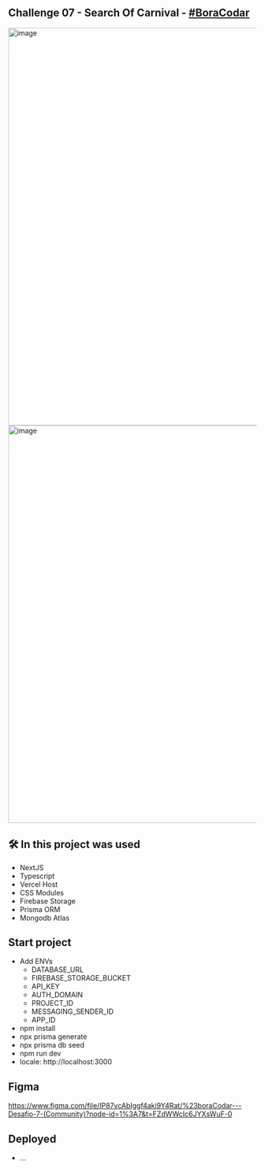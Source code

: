 
## Challenge 07 - Search Of Carnival - <a href="https://boracodar.dev/#">#BoraCodar</a>

<img width="807" alt="image" src="/public/github/..">
<img width="807" alt="image" src="/public/github/...">

## 🛠️ In this project was used
- NextJS
- Typescript
- Vercel Host
- CSS Modules
- Firebase Storage
- Prisma ORM
- Mongodb Atlas

## Start project

- Add ENVs 
    - DATABASE_URL
    - FIREBASE_STORAGE_BUCKET 
    - API_KEY 
    - AUTH_DOMAIN 
    - PROJECT_ID  
    - MESSAGING_SENDER_ID 
    - APP_ID 
- npm install
- npx prisma generate
- npx prisma db seed
- npm run dev
- locale: http://localhost:3000

## Figma
https://www.figma.com/file/IP87vcAbIggf4aki9Y4Rat/%23boraCodar---Desafio-7-(Community)?node-id=1%3A7&t=FZdWWcIc6JYXsWuF-0

## Deployed
- ...
